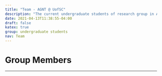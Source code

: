 ```yaml
---
title: "Team - AGNT @ UofSC"
description: "The current undergraduate students of research group in Algebra, Geometry, and Number Theory at the University of South Carolina"
date: 2021-04-13T11:38:55-04:00
draft: false
katex: true
group: undergraduate students
nav: Team
---
```


# Group Members
-----

